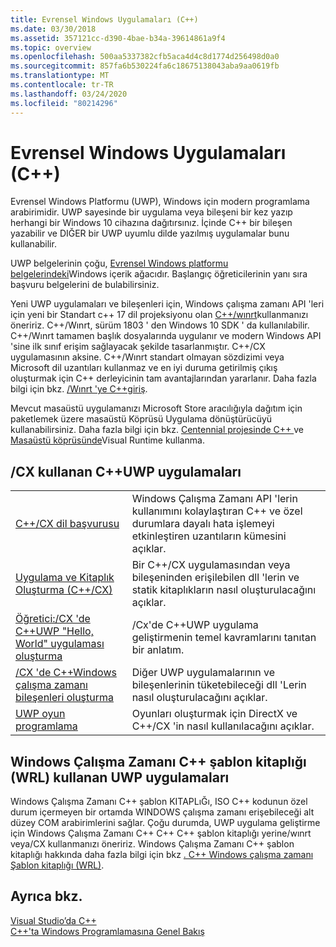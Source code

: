 ```yaml
---
title: Evrensel Windows Uygulamaları (C++)
ms.date: 03/30/2018
ms.assetid: 357121cc-d390-4bae-b34a-39614861a9f4
ms.topic: overview
ms.openlocfilehash: 500aa5337382cfb5aca4d4c8d1774d256498d0a0
ms.sourcegitcommit: 857fa6b530224fa6c18675138043aba9aa0619fb
ms.translationtype: MT
ms.contentlocale: tr-TR
ms.lasthandoff: 03/24/2020
ms.locfileid: "80214296"
---
```

# <a name="universal-windows-apps-c"></a>Evrensel Windows Uygulamaları (C++)

Evrensel Windows Platformu (UWP), Windows için modern programlama arabirimidir. UWP sayesinde bir uygulama veya bileşeni bir kez yazıp herhangi bir Windows 10 cihazına dağıtırsınız. İçinde C++ bir bileşen yazabilir ve DIĞER bir UWP uyumlu dilde yazılmış uygulamalar bunu kullanabilir.

UWP belgelerinin çoğu, [Evrensel Windows platformu belgelerindeki](/windows/uwp/)Windows içerik ağacıdır. Başlangıç öğreticilerinin yanı sıra başvuru belgelerini de bulabilirsiniz.

Yeni UWP uygulamaları ve bileşenleri için, Windows çalışma zamanı API 'leri için yeni bir Standart c++ 17 dil projeksiyonu olan [ C++/wınrt](/windows/uwp/cpp-and-winrt-apis/)kullanmanızı öneririz. C++/Wınrt, sürüm 1803 ' den Windows 10 SDK ' da kullanılabilir. C++/Wınrt tamamen başlık dosyalarında uygulanır ve modern Windows API 'sine ilk sınıf erişim sağlayacak şekilde tasarlanmıştır. C++/CX uygulamasının aksine. C++/Wınrt standart olmayan sözdizimi veya Microsoft dil uzantıları kullanmaz ve en iyi duruma getirilmiş çıkış oluşturmak için C++ derleyicinin tam avantajlarından yararlanır. Daha fazla bilgi için bkz. [/Wınrt 'ye C++giriş](/windows/uwp/cpp-and-winrt-apis/intro-to-using-cpp-with-winrt).

Mevcut masaüstü uygulamanızı Microsoft Store aracılığıyla dağıtım için paketlemek üzere masaüstü Köprüsü Uygulama dönüştürücüyü kullanabilirsiniz. Daha fazla bilgi için bkz. [Centennial projesinde C++ ](https://blogs.msdn.microsoft.com/vcblog/2016/07/07/using-visual-c-runtime-in-centennial-project) ve [Masaüstü köprüsünde](/windows/uwp/porting/desktop-to-uwp-root)Visual Runtime kullanma.

## <a name="uwp-apps-that-use-ccx"></a>/CX kullanan C++UWP uygulamaları

|||
|-|-|
|[C++/CX dil başvurusu](visual-c-language-reference-c-cx.md)|Windows Çalışma Zamanı API 'lerin kullanımını kolaylaştıran C++ ve özel durumlara dayalı hata işlemeyi etkinleştiren uzantıların kümesini açıklar.|
|[Uygulama ve Kitaplık Oluşturma (C++/CX)](building-apps-and-libraries-c-cx.md)|Bir C++/CX uygulamasından veya bileşeninden erişilebilen dll 'lerin ve statik kitaplıkların nasıl oluşturulacağını açıklar.|
|[Öğretici:/CX 'de C++UWP "Hello, World" uygulaması oluşturma](/windows/uwp/get-started/create-a-basic-windows-10-app-in-cpp)|/Cx'de C++UWP uygulama geliştirmenin temel kavramlarını tanıtan bir anlatım. |
|[/CX 'de C++Windows çalışma zamanı bileşenleri oluşturma](/windows/uwp/winrt-components/creating-windows-runtime-components-in-cpp)|Diğer UWP uygulamalarının ve bileşenlerinin tüketebileceği dll 'Lerin nasıl oluşturulacağını açıklar.|
|[UWP oyun programlama](/windows/uwp/gaming/)|Oyunları oluşturmak için DirectX ve C++/CX 'in nasıl kullanılacağını açıklar.|

## <a name="uwp-apps-that-use-the-windows-runtime-c-template-library-wrl"></a>Windows Çalışma Zamanı C++ şablon kitaplığı (WRL) kullanan UWP uygulamaları

Windows Çalışma Zamanı C++ şablon KITAPLıĞı, ISO C++ kodunun özel durum içermeyen bir ortamda WINDOWS çalışma zamanı erişebileceği alt düzey COM arabirimlerini sağlar. Çoğu durumda, UWP uygulama geliştirme için Windows Çalışma Zamanı C++ C++ C++ şablon kitaplığı yerine/wınrt veya/CX kullanmanızı öneririz. Windows Çalışma Zamanı C++ şablon kitaplığı hakkında daha fazla bilgi için bkz [. C++ Windows çalışma zamanı Şablon kitaplığı (WRL)](wrl/windows-runtime-cpp-template-library-wrl.md).

## <a name="see-also"></a>Ayrıca bkz.

[Visual Studio’da C++](../overview/visual-cpp-in-visual-studio.md)<br/>
[C++'ta Windows Programlamasına Genel Bakış](../windows/overview-of-windows-programming-in-cpp.md)<br/>
